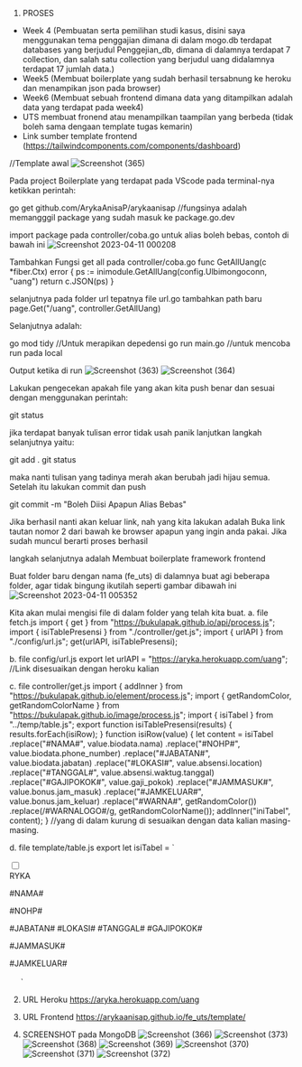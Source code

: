 1. PROSES

- Week 4 (Pembuatan serta pemilihan studi kasus, disini saya menggunakan tema penggajian dimana di dalam mogo.db terdapat databases yang berjudul  Penggejian_db, dimana  di dalamnya terdapat 7 collection, dan salah satu collection yang berjudul uang didalamnya terdapat 17 jumlah data.)
- Week5 (Membuat boilerplate yang sudah berhasil tersabnung ke heroku dan menampikan json pada browser)
- Week6 (Membuat sebuah frontend dimana data yang ditampilkan adalah data yang terdapat pada week4)
- UTS membuat fronend atau menampilkan taampilan yang berbeda (tidak boleh sama dengaan template tugas kemarin)
- Link sumber template frontend (https://tailwindcomponents.com/components/dashboard)

//Template awal
![Screenshot (365)](https://user-images.githubusercontent.com/97519820/230965052-c227b3f8-81a7-4fb8-abca-18aa085f3683.png)


Pada project Boilerplate yang terdapat pada VScode pada terminal-nya ketikkan perintah:

go get github.com/ArykaAnisaP/arykaanisap //fungsinya adalah memangggil package yang sudah masuk ke package.go.dev

import package pada controller/coba.go untuk alias boleh bebas, contoh di bawah ini
![Screenshot 2023-04-11 000208](https://user-images.githubusercontent.com/97519820/230965291-998fa829-2140-426a-b333-d6b6bb970cc4.png)


Tambahkan Fungsi get all pada controller/coba.go 
func GetAllUang(c *fiber.Ctx) error {
	ps := inimodule.GetAllUang(config.Ulbimongoconn, "uang")
	return c.JSON(ps)
}

selanjutnya pada folder url tepatnya file url.go tambahkan path baru 
page.Get("/uang", controller.GetAllUang)

Selanjutnya adalah:

go mod tidy //Untuk merapikan depedensi
go run main.go //untuk mencoba run pada local

Output ketika di run
![Screenshot (363)](https://user-images.githubusercontent.com/97519820/230965994-f572bc54-9767-48e3-b257-d98ae4bdbd16.png)
![Screenshot (364)](https://user-images.githubusercontent.com/97519820/230966037-12730447-1b68-482c-b153-924b9e93d9be.png)

Lakukan pengecekan apakah file yang akan kita push benar dan sesuai dengan menggunakan perintah: 

git status

jika terdapat banyak tulisan error tidak usah panik lanjutkan langkah selanjutnya yaitu:

git add .
git status

maka nanti tulisan yang tadinya merah akan berubah jadi hijau semua. Setelah itu lakukan commit dan push

git commit -m "Boleh Diisi Apapun Alias Bebas"

Jika berhasil nanti akan keluar link, nah yang kita lakukan adalah Buka link tautan nomor 2 dari bawah ke browser apapun yang ingin anda pakai. Jika sudah muncul berarti proses berhasil

langkah selanjutnya adalah Membuat boilerplate framework frontend

Buat folder baru dengan nama (fe_uts)
di dalamnya buat agi beberapa folder, agar tidak bingung ikutilah seperti gambar dibawah ini
![Screenshot 2023-04-11 005352](https://user-images.githubusercontent.com/97519820/230966193-16a519d6-4f11-4ec2-8be2-db66dcf7db7a.png)

Kita akan mulai mengisi file di dalam folder yang telah kita buat.
a. file fetch.js
import { get } from "https://bukulapak.github.io/api/process.js";
import { isiTablePresensi } from "./controller/get.js";
import { urlAPI } from "./config/url.js";
get(urlAPI, isiTablePresensi);

b. file config/url.js
export let urlAPI = "https://aryka.herokuapp.com/uang"; //Link disesuaikan dengan heroku kalian

c. file controller/get.js
import { addInner } from "https://bukulapak.github.io/element/process.js";
import { getRandomColor, getRandomColorName } from "https://bukulapak.github.io/image/process.js";
import { isiTabel } from "../temp/table.js";
export function isiTablePresensi(results) {
    results.forEach(isiRow);
}
function isiRow(value) {
    let content = isiTabel
      .replace("#NAMA#", value.biodata.nama)
      .replace("#NOHP#", value.biodata.phone_number)
      .replace("#JABATAN#", value.biodata.jabatan)
      .replace("#LOKASI#", value.absensi.location)
      .replace("#TANGGAL#", value.absensi.waktug.tanggal)
      .replace("#GAJIPOKOK#", value.gaji_pokok)
      .replace("#JAMMASUK#", value.bonus.jam_masuk)
      .replace("#JAMKELUAR#", value.bonus.jam_keluar)
      .replace("#WARNA#", getRandomColor())
      .replace(/#WARNALOGO#/g, getRandomColorName());
    addInner("iniTabel", content);
  }
//yang di dalam kurung di sesuaikan dengan data kalian masing-masing.


d. file template/table.js
export let isiTabel = 
`
<tr class="h-18 border-b border-coolGray-100">
    <th class="whitespace-nowrap px-4 bg-white text-left">
        <div class="flex items-center -m-2">
            <div class="w-auto p-2">
                <input class="w-4 h-4 bg-white rounded" type="checkbox">
            </div>
            <div class="w-auto p-2">
                <div class="flex items-center justify-center w-10 h-10 text-base font-medium text-#WARNALOGO#-600 bg-#WARNALOGO#-200 rounded-md">RYKA</div>
            </div>
            <div class="w-auto p-2">
                <p class="text-xs font-semibold text-coolGray-800">#NAMA#</p>
                <p class="text-xs font-medium text-coolGray-500">#NOHP#</p>
            </div>
        </div>
    </th>
    <th class="whitespace-nowrap px-4 bg-white text-sm font-medium text-coolGray-800 text-left">#JABATAN#</th>
    <th class="whitespace-nowrap px-4 bg-white text-sm font-medium text-coolGray-500 text-right">#LOKASI#</th>
    <th class="whitespace-nowrap px-4 bg-white text-sm font-medium text-#col#-500 text-left">#TANGGAL#</th>
    <th class="whitespace-nowrap px-4 bg-white text-sm font-medium text-#col#-500 text-left">#GAJIPOKOK#</th>
    <th class="whitespace-nowrap px-4 bg-white text-left">
        <div class="w-auto p-2">
        <p class="text-xs font-semibold text-coolGray-800">#JAMMASUK#</p>
        <p class="text-xs font-medium text-coolGray-500">#JAMKELUAR#</p>
        </div>
    </th>
    <th class="whitespace-nowrap pr-4 bg-white text-sm font-medium text-coolGray-800">
        <svg class="ml-auto" width="16" height="16" viewbox="0 0 16 16" fill="none" xmlns="http://www.w3.org/2000/svg">
            <path d="M8 6.66669C7.73629 6.66669 7.47851 6.74489 7.25924 6.89139C7.03998 7.0379 6.86908 7.24614 6.76816 7.48978C6.66724 7.73341 6.64084 8.0015 6.69229 8.26014C6.74373 8.51878 6.87072 8.75636 7.05719 8.94283C7.24366 9.1293 7.48124 9.25629 7.73988 9.30773C7.99852 9.35918 8.26661 9.33278 8.51025 9.23186C8.75388 9.13094 8.96212 8.96005 9.10863 8.74078C9.25514 8.52152 9.33333 8.26373 9.33333 8.00002C9.33333 7.6464 9.19286 7.30726 8.94281 7.05721C8.69276 6.80716 8.35362 6.66669 8 6.66669ZM3.33333 6.66669C3.06963 6.66669 2.81184 6.74489 2.59257 6.89139C2.37331 7.0379 2.20241 7.24614 2.10149 7.48978C2.00058 7.73341 1.97417 8.0015 2.02562 8.26014C2.07707 8.51878 2.20405 8.75636 2.39052 8.94283C2.57699 9.1293 2.81457 9.25629 3.07321 9.30773C3.33185 9.35918 3.59994 9.33278 3.84358 9.23186C4.08721 9.13094 4.29545 8.96005 4.44196 8.74078C4.58847 8.52152 4.66667 8.26373 4.66667 8.00002C4.66667 7.6464 4.52619 7.30726 4.27614 7.05721C4.02609 6.80716 3.68696 6.66669 3.33333 6.66669ZM12.6667 6.66669C12.403 6.66669 12.1452 6.74489 11.9259 6.89139C11.7066 7.0379 11.5357 7.24614 11.4348 7.48978C11.3339 7.73341 11.3075 8.0015 11.359 8.26014C11.4104 8.51878 11.5374 8.75636 11.7239 8.94283C11.9103 9.1293 12.1479 9.25629 12.4065 9.30773C12.6652 9.35918 12.9333 9.33278 13.1769 9.23186C13.4205 9.13094 13.6288 8.96005 13.7753 8.74078C13.9218 8.52152 14 8.26373 14 8.00002C14 7.6464 13.8595 7.30726 13.6095 7.05721C13.3594 6.80716 13.0203 6.66669 12.6667 6.66669Z" fill="#WARNA#"></path>
        </svg>
    </th>
</tr>`

2. URL Heroku
   https://aryka.herokuapp.com/uang
   
3. URL Frontend
   https://arykaanisap.github.io/fe_uts/template/
   
4. SCREENSHOT pada MongoDB
  ![Screenshot (366)](https://user-images.githubusercontent.com/97519820/230967216-40af6f3d-5067-4cd0-baa2-57df82321c5c.png)
  ![Screenshot (373)](https://user-images.githubusercontent.com/97519820/230967189-0b5266bc-0357-4534-8af0-927abe9f2a47.png)
  ![Screenshot (368)](https://user-images.githubusercontent.com/97519820/230967213-47d2442e-6360-44f0-8107-f589318458c0.png)
  ![Screenshot (369)](https://user-images.githubusercontent.com/97519820/230967211-13e0fdea-ea12-4250-bded-73b89ad7c37d.png)
  ![Screenshot (370)](https://user-images.githubusercontent.com/97519820/230967205-1eb86d8d-41cd-4dba-af1a-cf6494e12a79.png)
  ![Screenshot (371)](https://user-images.githubusercontent.com/97519820/230967199-1d4610ac-d43e-48e1-8cf4-34f70042e275.png)
  ![Screenshot (372)](https://user-images.githubusercontent.com/97519820/230967196-4b9f5fc9-1cd7-4b68-acaa-b1115312d2a3.png)






   
